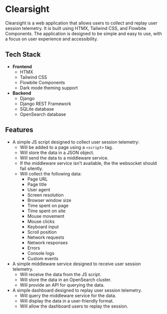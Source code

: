# Clearsight

Clearsight is a web application that allows users to collect and replay user session telemetry. It is built using HTMX, Tailwind CSS, and Flowbite Components. The application is designed to be simple and easy to use, with a focus on user experience and accessibility.

## Tech Stack

- **Frontend**
  - HTMX
  - Tailwind CSS
  - Flowbite Components
  - Dark mode theming support
- **Backend**
  - Django
  - Django REST Framework
  - SQLite database
  - OpenSearch database

## Features

- A simple JS script designed to collect user session telemetry:
    - Will be added to a page using a `<script>` tag.
    - Will store the data in a JSON object.
    - Will send the data to a middleware service.
    - If the middleware service isn't available, the the websocket should fail silently.
    - Will collect the following data:
        - Page URL
        - Page title
        - User agent
        - Screen resolution
        - Browser window size
        - Time spent on page
        - Time spent on site
        - Mouse movement
        - Mouse clicks
        - Keyboard input
        - Scroll position
        - Network requests
        - Network responses
        - Errors
        - Console logs
        - Custom events
- A simple middleware service designed to receive user session telemetry.
    - Will receive the data from the JS script.
    - Will store the data in an OpenSearch cluster.
    - Will provide an API for querying the data.
- A simple dashboard designed to replay user session telemetry.
    - Will query the middleware service for the data.
    - Will display the data in a user-friendly format.
    - Will allow the dashboard users to replay the session.